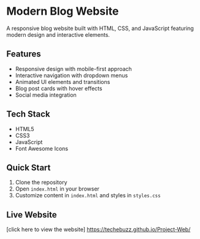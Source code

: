 # Modern Blog Website

A responsive blog website built with HTML, CSS, and JavaScript featuring modern design and interactive elements.

## Features
- Responsive design with mobile-first approach
- Interactive navigation with dropdown menus
- Animated UI elements and transitions
- Blog post cards with hover effects
- Social media integration

## Tech Stack
- HTML5
- CSS3
- JavaScript
- Font Awesome Icons

## Quick Start
1. Clone the repository
2. Open `index.html` in your browser
3. Customize content in `index.html` and styles in `styles.css`
## Live Website
[click here to view the website] https://techebuzz.github.io/Project-Web/
